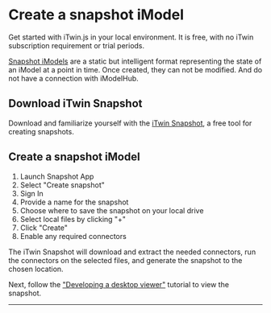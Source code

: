 # Create a snapshot iModel

Get started with iTwin.js in your local environment. It is free, with no iTwin subscription requirement or trial periods.

[Snapshot iModels]($docs/learning/backend/accessingimodels.md/#snapshot-imodels) are a static but intelligent format representing the state of an iModel at a point in time. Once created, they can not be modified. And do not have a connection with iModelHub.

## Download iTwin Snapshot

Download and familiarize yourself with the [iTwin Snapshot]($docs/learning/tutorials/itwin-snapshot-app.md), a free tool for creating snapshots.

## Create a snapshot iModel

1. Launch Snapshot App
1. Select "Create snapshot"
1. Sign In
1. Provide a name for the snapshot
1. Choose where to save the snapshot on your local drive
1. Select local files by clicking "+"
1. Click "Create"
1. Enable any required connectors

The iTwin Snapshot will download and extract the needed connectors, run the connectors on the selected files, and generate the snapshot to the chosen location.

Next, follow the ["Developing a desktop viewer"]($docs/learning/tutorials/develop-desktop-viewer.md) tutorial to view the snapshot.

---
<style>
    a#getting-started---explore-imodel {
        display: none;
    }
</style>
